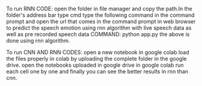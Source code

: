 To run RNN CODE:
open the folder in file manager and copy the path.In the folder's address bar type cmd
type the following command in the command prompt and open the url that comes in the command prompt in web browser to predict the speech emotion using rnn algorithm with live speech data as well as pre recorded speech data
COMMAND:
python app.py 
the above is done using rnn algorithm.

To run CNN AND RNN CODES:
open a new notebook in google colab
load the files properly in colab by uploading the complete folder in the google drive.
open the notebooks uploaded in google drive in google colab run each cell one by one and finally you can see the better results in rnn than cnn.
